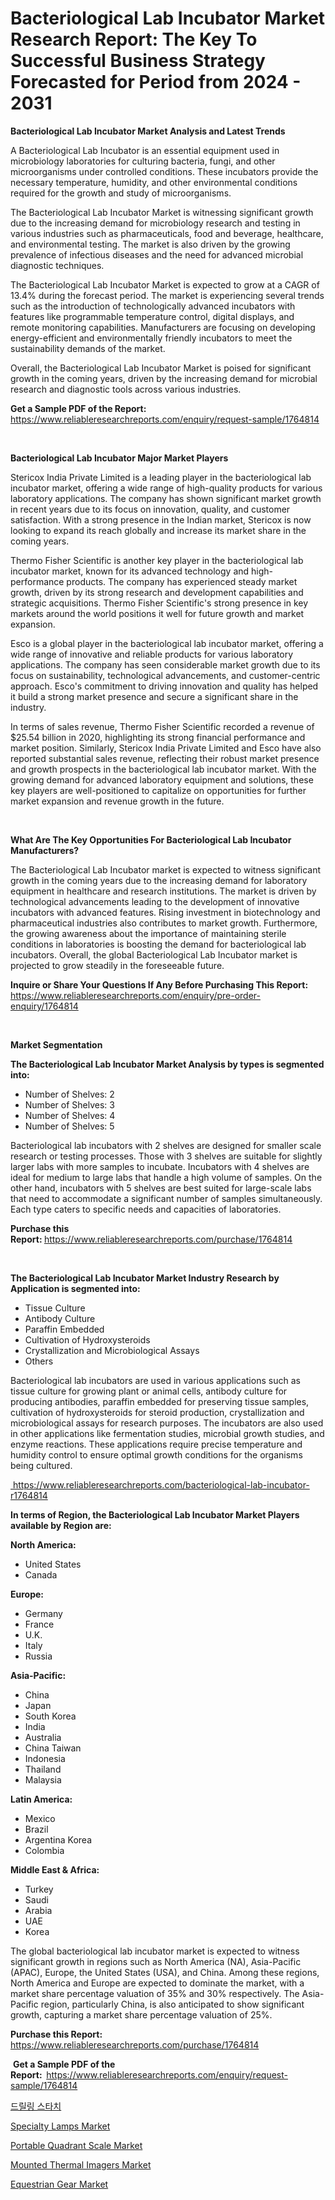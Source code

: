 <p><h1>Bacteriological Lab Incubator Market Research Report: The Key To Successful Business Strategy Forecasted for Period from 2024 - 2031</h1></p><p><strong>Bacteriological Lab Incubator Market Analysis and Latest Trends</strong></p>
<p><p>A Bacteriological Lab Incubator is an essential equipment used in microbiology laboratories for culturing bacteria, fungi, and other microorganisms under controlled conditions. These incubators provide the necessary temperature, humidity, and other environmental conditions required for the growth and study of microorganisms.</p><p>The Bacteriological Lab Incubator Market is witnessing significant growth due to the increasing demand for microbiology research and testing in various industries such as pharmaceuticals, food and beverage, healthcare, and environmental testing. The market is also driven by the growing prevalence of infectious diseases and the need for advanced microbial diagnostic techniques.</p><p>The Bacteriological Lab Incubator Market is expected to grow at a CAGR of 13.4% during the forecast period. The market is experiencing several trends such as the introduction of technologically advanced incubators with features like programmable temperature control, digital displays, and remote monitoring capabilities. Manufacturers are focusing on developing energy-efficient and environmentally friendly incubators to meet the sustainability demands of the market.</p><p>Overall, the Bacteriological Lab Incubator Market is poised for significant growth in the coming years, driven by the increasing demand for microbial research and diagnostic tools across various industries.</p></p>
<p><strong>Get a Sample PDF of the Report:&nbsp;</strong> <a href="https://www.reliableresearchreports.com/enquiry/request-sample/1764814">https://www.reliableresearchreports.com/enquiry/request-sample/1764814</a></p>
<p>&nbsp;</p>
<p><strong>Bacteriological Lab Incubator Major Market Players</strong></p>
<p><p>Stericox India Private Limited is a leading player in the bacteriological lab incubator market, offering a wide range of high-quality products for various laboratory applications. The company has shown significant market growth in recent years due to its focus on innovation, quality, and customer satisfaction. With a strong presence in the Indian market, Stericox is now looking to expand its reach globally and increase its market share in the coming years.</p><p>Thermo Fisher Scientific is another key player in the bacteriological lab incubator market, known for its advanced technology and high-performance products. The company has experienced steady market growth, driven by its strong research and development capabilities and strategic acquisitions. Thermo Fisher Scientific's strong presence in key markets around the world positions it well for future growth and market expansion.</p><p>Esco is a global player in the bacteriological lab incubator market, offering a wide range of innovative and reliable products for various laboratory applications. The company has seen considerable market growth due to its focus on sustainability, technological advancements, and customer-centric approach. Esco's commitment to driving innovation and quality has helped it build a strong market presence and secure a significant share in the industry.</p><p>In terms of sales revenue, Thermo Fisher Scientific recorded a revenue of $25.54 billion in 2020, highlighting its strong financial performance and market position. Similarly, Stericox India Private Limited and Esco have also reported substantial sales revenue, reflecting their robust market presence and growth prospects in the bacteriological lab incubator market. With the growing demand for advanced laboratory equipment and solutions, these key players are well-positioned to capitalize on opportunities for further market expansion and revenue growth in the future.</p></p>
<p>&nbsp;</p>
<p><strong>What Are The Key Opportunities For Bacteriological Lab Incubator Manufacturers?</strong></p>
<p><p>The Bacteriological Lab Incubator market is expected to witness significant growth in the coming years due to the increasing demand for laboratory equipment in healthcare and research institutions. The market is driven by technological advancements leading to the development of innovative incubators with advanced features. Rising investment in biotechnology and pharmaceutical industries also contributes to market growth. Furthermore, the growing awareness about the importance of maintaining sterile conditions in laboratories is boosting the demand for bacteriological lab incubators. Overall, the global Bacteriological Lab Incubator market is projected to grow steadily in the foreseeable future.</p></p>
<p><strong>Inquire or Share Your Questions If Any Before Purchasing This Report:</strong> <a href="https://www.reliableresearchreports.com/enquiry/pre-order-enquiry/1764814">https://www.reliableresearchreports.com/enquiry/pre-order-enquiry/1764814</a></p>
<p>&nbsp;</p>
<p><strong>Market Segmentation</strong></p>
<p><strong>The Bacteriological Lab Incubator Market Analysis by types is segmented into:</strong></p>
<p><ul><li>Number of Shelves: 2</li><li>Number of Shelves: 3</li><li>Number of Shelves: 4</li><li>Number of Shelves: 5</li></ul></p>
<p><p>Bacteriological lab incubators with 2 shelves are designed for smaller scale research or testing processes. Those with 3 shelves are suitable for slightly larger labs with more samples to incubate. Incubators with 4 shelves are ideal for medium to large labs that handle a high volume of samples. On the other hand, incubators with 5 shelves are best suited for large-scale labs that need to accommodate a significant number of samples simultaneously. Each type caters to specific needs and capacities of laboratories.</p></p>
<p><strong>Purchase this Report:&nbsp;</strong><a href="https://www.reliableresearchreports.com/purchase/1764814">https://www.reliableresearchreports.com/purchase/1764814</a></p>
<p>&nbsp;</p>
<p><strong>The Bacteriological Lab Incubator Market Industry Research by Application is segmented into:</strong></p>
<p><ul><li>Tissue Culture</li><li>Antibody Culture</li><li>Paraffin Embedded</li><li>Cultivation of Hydroxysteroids</li><li>Crystallization and Microbiological Assays</li><li>Others</li></ul></p>
<p><p>Bacteriological lab incubators are used in various applications such as tissue culture for growing plant or animal cells, antibody culture for producing antibodies, paraffin embedded for preserving tissue samples, cultivation of hydroxysteroids for steroid production, crystallization and microbiological assays for research purposes. The incubators are also used in other applications like fermentation studies, microbial growth studies, and enzyme reactions. These applications require precise temperature and humidity control to ensure optimal growth conditions for the organisms being cultured.</p></p>
<p><a href="https://www.reliableresearchreports.com/bacteriological-lab-incubator-r1764814">&nbsp;https://www.reliableresearchreports.com/bacteriological-lab-incubator-r1764814</a></p>
<p><strong>In terms of Region, the Bacteriological Lab Incubator Market Players available by Region are:</strong></p>
<p>
    <p> <strong> North America: </strong>
        <ul>
            <li>United States</li>
            <li>Canada</li>
        </ul>
        </p> 
    <p> <strong> Europe: </strong>
        <ul>
            <li>Germany</li>
            <li>France</li>
            <li>U.K.</li>
            <li>Italy</li>
            <li>Russia</li>
        </ul>
        </p> 
    <p> <strong> Asia-Pacific: </strong>
        <ul>
            <li>China</li>
            <li>Japan</li>
            <li>South Korea</li>
            <li>India</li>
            <li>Australia</li>
            <li>China Taiwan</li>
            <li>Indonesia</li>
            <li>Thailand</li>
            <li>Malaysia</li>
        </ul>
        </p> 
    <p> <strong> Latin America: </strong>
        <ul>
            <li>Mexico</li>
            <li>Brazil</li>
            <li>Argentina Korea</li>
            <li>Colombia</li>
        </ul>
        </p> 
    <p> <strong> Middle East & Africa: </strong>
        <ul>
            <li>Turkey</li>
            <li>Saudi</li>
            <li>Arabia</li>
            <li>UAE</li>
            <li>Korea</li>
        </ul>
    </p>
    </p>
<p><p>The global bacteriological lab incubator market is expected to witness significant growth in regions such as North America (NA), Asia-Pacific (APAC), Europe, the United States (USA), and China. Among these regions, North America and Europe are expected to dominate the market, with a market share percentage valuation of 35% and 30% respectively. The Asia-Pacific region, particularly China, is also anticipated to show significant growth, capturing a market share percentage valuation of 25%.</p></p>
<p><strong>Purchase this Report: </strong><a href="https://www.reliableresearchreports.com/purchase/1764814">https://www.reliableresearchreports.com/purchase/1764814</a></p>
<p>&nbsp;<strong>Get a Sample PDF of the Report:&nbsp;&nbsp;</strong><a href="https://www.reliableresearchreports.com/enquiry/request-sample/1764814">https://www.reliableresearchreports.com/enquiry/request-sample/1764814</a></p>
<p><strong></strong></p>
<p><p><a href="https://github.com/muchswr/Market-Research-Report-List-2/blob/main/358869770408.md">드릴링 스타치</a></p><p><a href="https://medium.com/@thadnader_5170/insights-into-specialty-lamps-market-share-and-competitive-landscape-for-period-from-2024-to-2031-32d7083d3a2a">Specialty Lamps Market</a></p><p><a href="https://github.com/mbisetmhermsr/Market-Research-Report-List-3/blob/main/portable-quadrant-scale-market.md">Portable Quadrant Scale Market</a></p><p><a href="https://github.com/cameroneffertz/Market-Research-Report-List-2/blob/main/mounted-thermal-imagers-market.md">Mounted Thermal Imagers Market</a></p><p><a href="https://medium.com/@alanpeterson1911/equestrian-gear-market-trends-and-analysis-opportunities-and-challenges-for-future-growth-2024-2a64e5ab6729">Equestrian Gear Market</a></p></p>